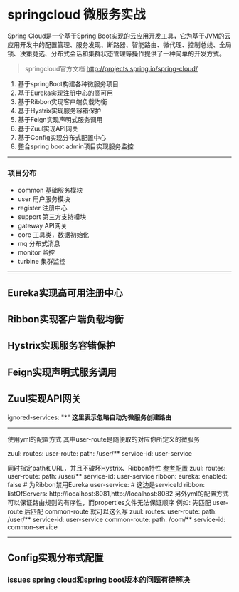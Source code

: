 # springcloud 微服务实战 
Spring Cloud是一个基于Spring Boot实现的云应用开发工具，它为基于JVM的云应用开发中的配置管理、服务发现、断路器、智能路由、微代理、控制总线、全局锁、决策竞选、分布式会话和集群状态管理等操作提供了一种简单的开发方式。

> springcloud官方文档 http://projects.spring.io/spring-cloud/

1. 基于springBoot构建各种微服务项目 
2. 基于Eureka实现注册中心的高可用
3. 基于Ribbon实现客户端负载均衡
4. 基于Hystrix实现服务容错保护
5. 基于Feign实现声明式服务调用
6. 基于Zuul实现API网关
7. 基于Config实现分布式配置中心
8. 整合spring boot admin项目实现服务监控
***
### 项目分布

* common    基础服务模块     
* user      用户服务模块      
* register  注册中心      
* support   第三方支持模块      
* gateway   API网关      
* core      工具类，数据初始化      
* mq        分布式消息  
* monitor   监控  
* turbine   集群监控  
       
***
## Eureka实现高可用注册中心

## Ribbon实现客户端负载均衡

## Hystrix实现服务容错保护

## Feign实现声明式服务调用

## Zuul实现API网关
ignored-services: "*" **这里表示忽略自动为微服务创建路由**

*****
使用yml的配置方式 其中user-route是随便取的对应你所定义的微服务

zuul:
  routes:
    user-route:
      path: /user/**
      service-id: user-service
     
同时指定path和URL，并且不破坏Hystrix、Ribbon特性 [参考配置](http://1754966750.blog.51cto.com/7455444/1958422 "使用Zuul构建微服务网关-路由端点与路由配置详解")
   zuul:
        routes:
          user-route: 
           path: /user/** 
           service-id: user-service
      ribbon: 
        eureka: 
          enabled: false  # 为Ribbon禁用Eureka
      user-service: # 这边是serviceId
        ribbon: 
          listOfServers: http://localhost:8081,http://localhost:8082
另外yml的配置方式可以保证路由规则的有序性，而properties文件无法保证顺序
    例如: 先匹配 user-route 后匹配 common-route 就可以这么写
     zuul:
            routes:
              user-route: 
               path: /user/** 
               service-id: user-service
              common-route:
                path: /com/** 
                service-id: common-service
***
## Config实现分布式配置

### issues spring cloud和spring boot版本的问题有待解决


